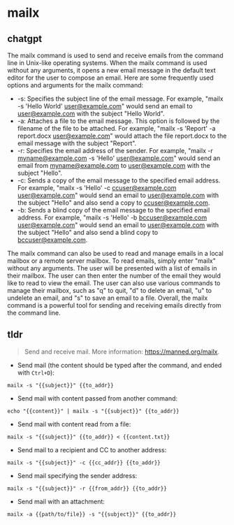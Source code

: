 # mailx 
## chatgpt 
The mailx command is used to send and receive emails from the command line in Unix-like operating systems. When the mailx command is used without any arguments, it opens a new email message in the default text editor for the user to compose an email. Here are some frequently used options and arguments for the mailx command:

- -s: Specifies the subject line of the email message. For example, "mailx -s 'Hello World' user@example.com" would send an email to user@example.com with the subject "Hello World".
- -a: Attaches a file to the email message. This option is followed by the filename of the file to be attached. For example, "mailx -s 'Report' -a report.docx user@example.com" would attach the file report.docx to the email message with the subject "Report".
- -r: Specifies the email address of the sender. For example, "mailx -r myname@example.com -s 'Hello' user@example.com" would send an email from myname@example.com to user@example.com with the subject "Hello".
- -c: Sends a copy of the email message to the specified email address. For example, "mailx -s 'Hello' -c ccuser@example.com user@example.com" would send an email to user@example.com with the subject "Hello" and also send a copy to ccuser@example.com.
- -b: Sends a blind copy of the email message to the specified email address. For example, "mailx -s 'Hello' -b bccuser@example.com user@example.com" would send an email to user@example.com with the subject "Hello" and also send a blind copy to bccuser@example.com.

The mailx command can also be used to read and manage emails in a local mailbox or a remote server mailbox. To read emails, simply enter "mailx" without any arguments. The user will be presented with a list of emails in their mailbox. The user can then enter the number of the email they would like to read to view the email. The user can also use various commands to manage their mailbox, such as "q" to quit, "d" to delete an email, "u" to undelete an email, and "s" to save an email to a file. Overall, the mailx command is a powerful tool for sending and receiving emails directly from the command line. 

## tldr 
 
> Send and receive mail.
> More information: <https://manned.org/mailx>.

- Send mail (the content should be typed after the command, and ended with `Ctrl+D`):

`mailx -s "{{subject}}" {{to_addr}}`

- Send mail with content passed from another command:

`echo "{{content}}" | mailx -s "{{subject}}" {{to_addr}}`

- Send mail with content read from a file:

`mailx -s "{{subject}}" {{to_addr}} < {{content.txt}}`

- Send mail to a recipient and CC to another address:

`mailx -s "{{subject}}" -c {{cc_addr}} {{to_addr}}`

- Send mail specifying the sender address:

`mailx -s "{{subject}}" -r {{from_addr}} {{to_addr}}`

- Send mail with an attachment:

`mailx -a {{path/to/file}} -s "{{subject}}" {{to_addr}}`

